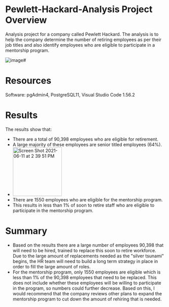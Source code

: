 # Pewlett-Hackard-Analysis Project Overview
Analysis project for a company called Pewlett Hackard. The analysis is to help the company determine the number of retiring employees as per their job titles and also identify employees who are eligible to participate in a mentorship program.

![image](https://user-images.githubusercontent.com/81877387/155028610-7ab31e72-8c86-4465-8339-b51a683a9781.png)# 

# Resources
Software: pgAdmin4, PostgreSQL11, Visual Studio Code 1.56.2

# Results
The results show that:
* There are a total of 90,398 employees who are eligible for retirement. 
* A large majority of these employees are senior titled employees (64%).
* <img width="154" alt="Screen Shot 2021-06-11 at 2 39 51 PM" src="https://user-images.githubusercontent.com/81877387/121734590-f8b4d980-cac2-11eb-951a-cea004d39487.png">
* There are 1550 employees who are eligible for the mentorship program. 
* This results in less than 1% of soon to retire staff who are eligible to participate in the mentorship program. 

# Summary 
* Based on the results there are a large number of employees 90,398 that will need to be hired, trained to replace this soon to retire workforce. Due to the large amount of replacements needed as the "silver tsunami" begins, the HR team will need to build a long term strategy in place in order to fill the large amount of roles. 
* For the mentorship program, only 1550 employees are eligible which is less than 1% of the 90,398 employees that need to be replaced. This does not include whether these employees will be willing to participate in the program, so numbers could further decrease. Based on this, I would recommend that the company reviews other plans to expand the mentorship program to cut down the amount of rehiring that is needed. 
